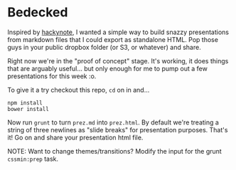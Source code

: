 # Bedecked

Inspired by [hackynote](https://github.com/thiagofelix/hackynote), I wanted a
simple way to build snazzy presentations from markdown files that I could export
as standalone HTML. Pop those guys in your public dropbox folder (or S3, or
whatever) and share.

Right now we're in the "proof of concept" stage. It's working, it does things
that are arguably useful... but only enough for me to pump out a few
presentations for this week :o.

To give it a try checkout this repo, `cd` on in and...

```
npm install
bower install
```

Now run `grunt` to turn `prez.md` into `prez.html`. By default we're treating a
string of three newlines as "slide breaks" for presentation purposes. That's it!
Go on and share your presentation html file.

NOTE: Want to change themes/transitions? Modify the input for the grunt
`cssmin:prep` task.
